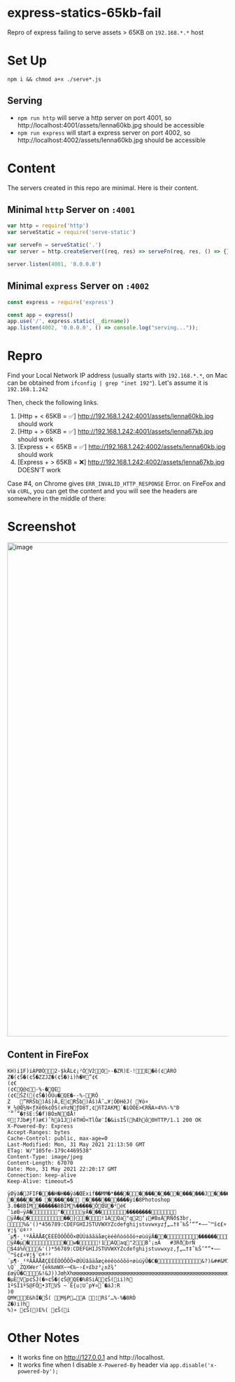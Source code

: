 # express-statics-65kb-fail
Repro of express failing to serve assets > 65KB on `192.168.*.*` host

# Set Up
`npm i && chmod a+x ./serve*.js`


## Serving
* `npm run http` will serve a http server on port 4001, so http://localhost:4001/assets/lenna60kb.jpg should be accessible
* `npm run express` will start a express server on port 4002, so http://localhost:4002/assets/lenna60kb.jpg should be accessible

# Content
The servers created in this repo are minimal.  Here is their content.
## Minimal `http` Server on `:4001`
```js
var http = require('http')
var serveStatic = require('serve-static')

var serveFn = serveStatic('.')
var server = http.createServer((req, res) => serveFn(req, res, () => {}));

server.listen(4001, '0.0.0.0')
```

## Minimal `express` Server on `:4002`
```js
const express = require('express')

const app = express()
app.use('/', express.static(__dirname))
app.listen(4002, '0.0.0.0', () => console.log("serving..."));
```

# Repro
Find your Local Network IP address (usually starts with `192.168.*.*`, on Mac can be obtained from `ifconfig | grep "inet 192"`). Let's assume it is `192.168.1.242`

Then, check the following links.
1. [Http + < 65KB = ✅] http://192.168.1.242:4001/assets/lenna60kb.jpg should work
2. [Http + > 65KB = ✅] http://192.168.1.242:4001/assets/lenna67kb.jpg should work
2. [Express + < 65KB = ✅] http://192.168.1.242:4002/assets/lenna60kb.jpg should work
2. [Express + > 65KB = ❌] http://192.168.1.242:4002/assets/lenna67kb.jpg DOESN'T work

Case #4, on Chrome gives `ERR_INVALID_HTTP_RESPONSE` Error. on FireFox and via `cURL`, you can get the content and you will see the headers are somewhere in the middle of there:

# Screenshot
<img width="1128" alt="image" src="https://user-images.githubusercontent.com/5694695/120246627-a0115100-c225-11eb-9c75-149025da5fbf.png">

## Content in FireFox
```
KH)i1F)iÀPØÒ2-$kÅL¢¡²ÒVžO›-�ZR)E-!E�ê(¢ÀRÒ
Z�(¢Š�(¢Š�ZZJZ�(¢Š�)i)h�¥”¢€
(¢€
(¢€Q@¢-%-�QE
(¢€ŠZ((¢Š�)ÔÚu�QE�--%-RÒ
Z	”RRŠb)Âš)Â‚E¢RŠb)Âš)Â˜…¥¦ÒÐHêJ( ¥ö¤¥_½@Œ½N<ƒXê0k¢ÔS(x®zNƒD8T‚¢ñT2AKM´�ìÒÓE>€RÑA¤4%%-%"Ð´”´”�†šE:Š�f)BÓ±NŒÅ!©¦7Jb#jf)æ€)ˆhà1J)éTHÖ<TlÔæ¨Í�&isIŠ(hÆhõ0HTTP/1.1 200 OK
X-Powered-By: Express
Accept-Ranges: bytes
Cache-Control: public, max-age=0
Last-Modified: Mon, 31 May 2021 21:13:50 GMT
ETag: W/"105fe-179c4469538"
Content-Type: image/jpeg
Content-Length: 67070
Date: Mon, 31 May 2021 22:20:17 GMT
Connection: keep-alive
Keep-Alive: timeout=5

ÿØÿà�JFIF���H�H��ÿá�ŒExif��MM�*������������������J�������R(�������‡i�������Z�������H������H���� ������� ������ ����������ÿí�8Photoshop 3.0�8BIM������8BIM%�����ÔŒÙ�²é€	˜ìøB~ÿÀ�"�ÿÄ�����������	
ÿÄ�µ���}�!1AQa"q2‘¡#B±ÁRÑð$3br‚	
%&'()*456789:CDEFGHIJSTUVWXYZcdefghijstuvwxyzƒ„…†‡ˆ‰Š’“”•–—˜™š¢£¤¥¦§¨©ª²³´µ¶·¸¹ºÂÃÄÅÆÇÈÉÊÒÓÔÕÖ×ØÙÚáâãäåæçèéêñòóôõö÷øùúÿÄ��������	
ÿÄ�µ��w�!1AQaq"2B‘¡±Á	#3RðbrÑ
$4á%ñ&'()*56789:CDEFGHIJSTUVWXYZcdefghijstuvwxyz‚ƒ„…†‡ˆ‰Š’“”•–—˜™š¢£¤¥¦§¨©ª²³´µ¶·¸¹ºÂÃÄÅÆÇÈÉÊÒÓÔÕÖ×ØÙÚâãäåæçèéêòóôõö÷øùúÿÛ�C�&?)&##&M7:.?\Q`_ZQXWer‘{ek‰mWX~¬€‰–›£¤£bz³¿±ž¾‘ £œÿÛ�C&!&J))JœhXhœœœœœœœœœœœœœœœœœœœœœœœœœœœœœœœœœœœœœœœœœœœœœœœœœœÿÝ��RÿÚ���?�µEVp¢ŠJ(�¤¢Š�(¢Š@QE�%8SiÂ¢Š(ii)h
1ºSÍ1ºS@FÕ•3TVŠ ~´Ê{u¦Uˆp¥¤´�áJ:R
)0
QM¥E&hÍ�Š( M§P…A ¦Rš‘…%-%�8RÒ
Z�)i)h
%)¤ ¢Š()E%( ¢Š(i
```

# Other Notes
* It works fine on http://127.0.0.1 and http://localhost.
* It works fine when I disable `X-Powered-By` header via `app.disable('x-powered-by');`

